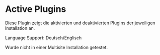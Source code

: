 # Active Plugins

Diese Plugin zeigt die aktivierten und deaktivierten Plugins der jeweiligen Installation an.

Language Support: Deutsch/Englisch

Wurde nicht in einer Multisite Installation getestet.